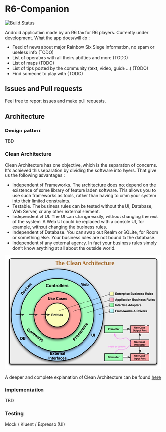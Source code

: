 # R6-Companion

[![Build Status](https://app.bitrise.io/app/a480acf045454fe4/status.svg?token=JBzlAKfwzhaBQpQiuP4Dbw&branch=master)](https://www.bitrise.io/app/a480acf045454fe4)

Android application made by an R6 fan for R6 players. Currently under development. What the app does/will do :
* Feed of news about major Rainbow Six Siege information, no spam or useless info (TODO)
* List of operators with all theirs abilities and more (TODO)
* List of maps (TODO)
* List of tips posted by the community (text, video, guide ...) (TODO)
* Find someone to play with (TODO)


## Issues and Pull requests

Feel free to report issues and make pull requests. 


## Architecture


### Design pattern

TBD

### Clean Architecture

Clean Architecture has one objective, which is the separation of concerns. It's achieved this 
separation by dividing the software into layers. That give us the following advantages : 

* Independent of Frameworks. The architecture does not depend on the existence of some library of 
feature laden software. This allows you to use such frameworks as tools, rather than having to cram 
your system into their limited constraints.
* Testable. The business rules can be tested without the UI, Database, Web Server, or any 
other external element.
* Independent of UI. The UI can change easily, without changing the rest of the system. A Web UI 
could be replaced with a console UI, for example, without changing the business rules.
* Independent of Database. You can swap out Realm or SQLite, for Room or something else. Your 
business rules are not bound to the database.
* Independent of any external agency. In fact your business rules simply don’t know anything at all 
about the outside world.

![Here how it works :](images/clean_architecture.jpg)

A deeper and complete explanation of Clean Architecture can be found 
[here](https://8thlight.com/blog/uncle-bob/2012/08/13/the-clean-architecture.html)


### Implementation

TBD


### Testing

Mock / Kluent / Espresso (UI)

